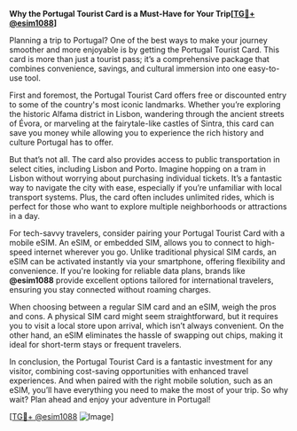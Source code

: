 **Why the Portugal Tourist Card is a Must-Have for Your Trip[[TG💪+ @esim1088](https://t.me/s/esim1088)]**

Planning a trip to Portugal? One of the best ways to make your journey smoother and more enjoyable is by getting the Portugal Tourist Card. This card is more than just a tourist pass; it’s a comprehensive package that combines convenience, savings, and cultural immersion into one easy-to-use tool.

First and foremost, the Portugal Tourist Card offers free or discounted entry to some of the country's most iconic landmarks. Whether you’re exploring the historic Alfama district in Lisbon, wandering through the ancient streets of Évora, or marveling at the fairytale-like castles of Sintra, this card can save you money while allowing you to experience the rich history and culture Portugal has to offer.

But that’s not all. The card also provides access to public transportation in select cities, including Lisbon and Porto. Imagine hopping on a tram in Lisbon without worrying about purchasing individual tickets. It’s a fantastic way to navigate the city with ease, especially if you’re unfamiliar with local transport systems. Plus, the card often includes unlimited rides, which is perfect for those who want to explore multiple neighborhoods or attractions in a day.

For tech-savvy travelers, consider pairing your Portugal Tourist Card with a mobile eSIM. An eSIM, or embedded SIM, allows you to connect to high-speed internet wherever you go. Unlike traditional physical SIM cards, an eSIM can be activated instantly via your smartphone, offering flexibility and convenience. If you're looking for reliable data plans, brands like **@esim1088** provide excellent options tailored for international travelers, ensuring you stay connected without roaming charges.

When choosing between a regular SIM card and an eSIM, weigh the pros and cons. A physical SIM card might seem straightforward, but it requires you to visit a local store upon arrival, which isn’t always convenient. On the other hand, an eSIM eliminates the hassle of swapping out chips, making it ideal for short-term stays or frequent travelers.

In conclusion, the Portugal Tourist Card is a fantastic investment for any visitor, combining cost-saving opportunities with enhanced travel experiences. And when paired with the right mobile solution, such as an eSIM, you’ll have everything you need to make the most of your trip. So why wait? Plan ahead and enjoy your adventure in Portugal!

[[TG💪+ @esim1088](https://t.me/s/esim1088) ![Image](https://i.postimg.cc/Y0z9fWf4/image.png)]